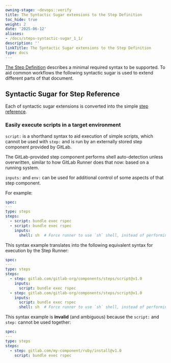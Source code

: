 ```yaml
---
owning-stage: ~devops::verify
title: The Syntactic Sugar extensions to the Step Definition
toc_hide: true
weight: 2
date: '2025-06-12'
aliases:
- /docs/steps-syntactic-sugar_1_1/
description: ''
linkTitle: The Syntactic Sugar extensions to the Step Definition
type: docs
---
```


[The Step Definition](step-definition.md) describes a minimal required syntax
to be supported. To aid common workflows the following syntactic sugar is used
to extend different parts of that document.

## Syntactic Sugar for Step Reference

Each of syntactic sugar extensions is converted into the simple
[step reference](step-definition.md#steps-that-use-other-steps).

### Easily execute scripts in a target environment

`script:` is a shorthand syntax to aid execution of simple scripts, which cannot be used with `step:`
and is run by an externally stored step component provided by GitLab.

The GitLab-provided step component performs shell auto-detection unless overwritten,
similar to how GitLab Runner does that now: based on a running system.

`inputs:` and `env:` can be used for additional control of some aspects of that step component.

For example:

```yaml
spec:
---
type: steps
steps:
  - script: bundle exec rspec
  - script: bundle exec rspec
    inputs:
      shell: sh  # Force runner to use `sh` shell, instead of performing auto-detection
```

This syntax example translates into the following equivalent syntax for
execution by the Step Runner:

```yaml
spec:
---
type: steps
steps:
  - step: gitlab.com/gitlab-org/components/steps/script@v1.0
    inputs:
      script: bundle exec rspec
  - step: gitlab.com/gitlab-org/components/steps/script@v1.0
    inputs:
      script: bundle exec rspec
      shell: sh  # Force runner to use `sh` shell, instead of performing auto-detection
```

This syntax example is **invalid** (and ambiguous) because the `script:` and `step:` cannot be used together:

```yaml
spec:
---
type: steps
steps:
  - step: gitlab.com/my-component/ruby/install@v1.0
    script: bundle exec rspec
```

